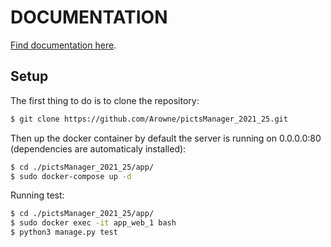 # DOCUMENTATION

[Find documentation here](https://documenter.getpostman.com/view/5589548/TzeRpVPN).

## Setup

The first thing to do is to clone the repository:

```sh
$ git clone https://github.com/Arowne/pictsManager_2021_25.git
```

Then up the docker container by default the server is running on 0.0.0.0:80 (dependencies are automaticaly installed):

```sh
$ cd ./pictsManager_2021_25/app/
$ sudo docker-compose up -d
```
Running test:

```sh
$ cd ./pictsManager_2021_25/app/
$ sudo docker exec -it app_web_1 bash
$ python3 manage.py test
```
